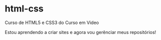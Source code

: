 # html-css
 Curso de HTML5 e CSS3 do Curso em Video

Estou aprendendo a criar sites e agora vou gerênciar meus repositórios!